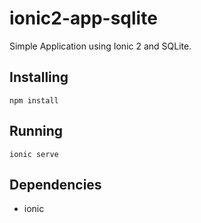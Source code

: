 # ionic2-app-sqlite

Simple Application using Ionic 2 and SQLite.

Installing 
-------
```
npm install 
```


Running
-------
```
ionic serve
```

Dependencies 
-------
* ionic


